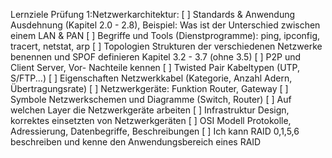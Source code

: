 Lernziele Prüfung 1:Netzwerkarchitektur: 
[ ] Standards & Anwendung Ausdehnung (Kapitel 2.0 - 2.8), Beispiel: Was ist der Unterschied zwischen einem LAN & PAN
[ ] Begriffe und Tools (Dienstprogramme): ping, ipconfig, tracert, netstat, arp
[ ] Topologien Strukturen der verschiedenen Netzwerke benennen und SPOF definieren  Kapitel 3.2 - 3.7 (ohne 3.5)
[ ] P2P und Client Server, Vor- Nachteile kennen
[ ] Twisted Pair Kabeltypen (UTP, S/FTP...)
[ ] Eigenschaften Netzwerkkabel (Kategorie, Anzahl Adern, Übertragungsrate)
[ ] Netzwerkgeräte: Funktion Router, Gateway
[ ] Symbole Netzwerkschemen und Diagramme (Switch, Router)
[ ] Auf welchen Layer die Netzwerkgeräte arbeiten
[ ] Infrastruktur Design, korrektes einsetzten von Netzwerkgeräten
[ ] OSI Modell Protokolle, Adressierung, Datenbegriffe, Beschreibungen
[ ] Ich kann RAID 0,1,5,6 beschreiben und kenne den Anwendungsbereich eines RAID